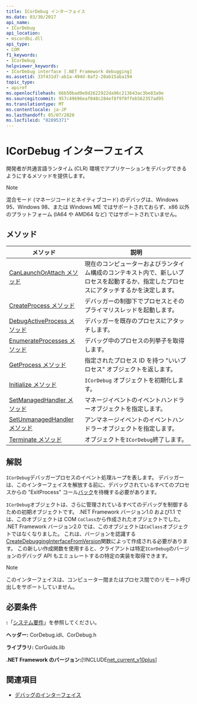 ```yaml
---
title: ICorDebug インターフェイス
ms.date: 03/30/2017
api_name:
- ICorDebug
api_location:
- mscordbi.dll
api_type:
- COM
f1_keywords:
- ICorDebug
helpviewer_keywords:
- ICorDebug interface [.NET Framework debugging]
ms.assetid: 33f431d7-ab1a-494d-8af2-20ab15aba194
topic_type:
- apiref
ms.openlocfilehash: 66b50bad0e8d2622922da96c213643ac3be83a9e
ms.sourcegitcommit: 957c49696eaf048c284ef8f9f8ffeb562357ad95
ms.translationtype: MT
ms.contentlocale: ja-JP
ms.lasthandoff: 05/07/2020
ms.locfileid: "82895371"
---
```

# <a name="icordebug-interface"></a>ICorDebug インターフェイス
開発者が共通言語ランタイム (CLR) 環境でアプリケーションをデバッグできるようにするメソッドを提供します。  
  
> [!NOTE]
> 混合モード (マネージコードとネイティブコード) のデバッグは、Windows 95、Windows 98、または Windows ME ではサポートされておらず、x86 以外のプラットフォーム (IA64 や AMD64 など) ではサポートされていません。  
  
## <a name="methods"></a>メソッド  
  
|メソッド|説明|  
|------------|-----------------|  
|[CanLaunchOrAttach メソッド](icordebug-canlaunchorattach-method.md)|現在のコンピューターおよびランタイム構成のコンテキスト内で、新しいプロセスを起動するか、指定したプロセスにアタッチするかを決定します。|  
|[CreateProcess メソッド](icordebug-createprocess-method.md)|デバッガーの制御下でプロセスとそのプライマリスレッドを起動します。|  
|[DebugActiveProcess メソッド](icordebug-debugactiveprocess-method.md)|デバッガーを既存のプロセスにアタッチします。|  
|[EnumerateProcesses メソッド](icordebug-enumerateprocesses-method.md)|デバッグ中のプロセスの列挙子を取得します。|  
|[GetProcess メソッド](icordebug-getprocess-method.md)|指定されたプロセス ID を持つ "いいプロセス" オブジェクトを返します。|  
|[Initialize メソッド](icordebug-initialize-method.md)|`ICorDebug` オブジェクトを初期化します。|  
|[SetManagedHandler メソッド](icordebug-setmanagedhandler-method.md)|マネージイベントのイベントハンドラーオブジェクトを指定します。|  
|[SetUnmanagedHandler メソッド](icordebug-setunmanagedhandler-method.md)|アンマネージイベントのイベントハンドラーオブジェクトを指定します。|  
|[Terminate メソッド](icordebug-terminate-method.md)|オブジェクトを`ICorDebug`終了します。|  
  
## <a name="remarks"></a>解説  
 `ICorDebug`デバッガープロセスのイベント処理ループを表します。 デバッガーは、このインターフェイスを解放する前に、デバッグされているすべてのプロセスからの "ExitProcess" コール[バック](icordebugmanagedcallback-exitprocess-method.md)を待機する必要があります。  
  
 `ICorDebug`オブジェクトは、さらに管理されているすべてのデバッグを制御するための初期オブジェクトです。 .NET Framework バージョン1.0 および1.1 では、このオブジェクトは COM `CoClass`から作成されたオブジェクトでした。 .NET Framework バージョン2.0 では、このオブジェクトは`CoClass`オブジェクトではなくなりました。 これは、バージョンを認識する[CreateDebuggingInterfaceFromVersion](../hosting/createdebugginginterfacefromversion-function.md)関数によって作成される必要があります。 この新しい作成関数を使用すると、クライアントは特定`ICorDebug`のバージョンのデバッグ API もエミュレートするの特定の実装を取得できます。  
  
> [!NOTE]
> このインターフェイスは、コンピューター間またはプロセス間でのリモート呼び出しをサポートしていません。  
  
## <a name="requirements"></a>必要条件  
 **:**「[システム要件](../../get-started/system-requirements.md)」を参照してください。  
  
 **ヘッダー:** CorDebug.idl、CorDebug.h  
  
 **ライブラリ:** CorGuids.lib  
  
 **.NET Framework のバージョン:**[!INCLUDE[net_current_v10plus](../../../../includes/net-current-v10plus-md.md)]  
  
## <a name="see-also"></a>関連項目

- [デバッグのインターフェイス](debugging-interfaces.md)
